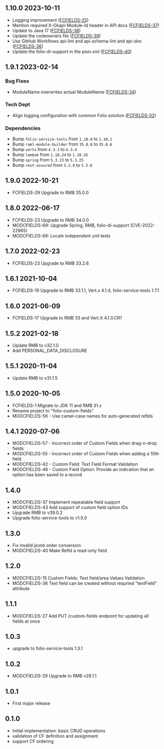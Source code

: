 ## 1.10.0 2023-10-11
* Logging improvement ([FCFIELDS-25](https://issues.folio.org/browse/FCFIELDS-25))
* Mention required X-Okapi-Module-Id header in API docs ([FCFIELDS-37](https://issues.folio.org/browse/FCFIELDS-37))
* Update to Java 17 ([FCFIELDS-38](https://issues.folio.org/browse/FCFIELDS-38))
* Update the codeowners file ([FCFIELDS-39](https://issues.folio.org/browse/FCFIELDS-39))
* Use GitHub Workflows api-lint and api-schema-lint and api-doc ([FCFIELDS-36](https://issues.folio.org/browse/FCFIELDS-36))
* Update the folio-di-support in the pom.xml ([FCFIELDS-40](https://issues.folio.org/browse/FCFIELDS-40))

## 1.9.1 2023-02-14
### Bug Fixes
* ModuleName overwrites actual ModuleName ([FCFIELDS-34](https://issues.folio.org/browse/FCFIELDS-34))

### Tech Dept
* Align logging configuration with common Folio solution ([FCFIELDS-32](https://issues.folio.org/browse/FCFIELDS-32))

### Dependencies
* Bump `folio-service-tools` from `1.10.0` to `1.10.1`
* Bump `raml-module-builder` from `35.0.0` to `35.0.6`
* Bump `vertx` from `4.3.3` to `4.3.4`
* Bump `lombok` from `1.18.24` to `1.18.26`
* Bump `spring` from `5.3.23` to `5.3.25`
* Bump `rest-assured` from `5.2.0` to `5.3.0`

## 1.9.0 2022-10-21
* FCFIELDS-29 Upgrade to RMB 35.0.0

## 1.8.0 2022-06-17
* FCFIELDS-23 Upgrade to RMB 34.0.0
* MODCFIELDS-69: Upgrade Spring, RMB, folio-di-support (CVE-2022-22965)
* MODCFIELDS-68: Locale independent unit tests

## 1.7.0 2022-02-23
* FCFIELDS-23 Upgrade to RMB 33.2.6

## 1.6.1 2021-10-04
* FCFIELDS-19 Upgrade to RMB 33.1.1, Vert.x 4.1.4, folio-service-tools 1.7.1

## 1.6.0 2021-06-09
* FCFIELDS-17 Upgrade to RMB 33 and Vert.X 4.1.0.CR1

## 1.5.2 2021-02-18
* Update RMB to v32.1.0
* Add PERSONAL_DATA_DISCLOSURE

## 1.5.1 2020-11-04
* Update RMB to v31.1.5

## 1.5.0 2020-10-05
* FCFIELDS-1 Migrate to JDK 11 and RMB 31.x
* Rename project to "folio-custom-fields"
* MODCFIELDS-56 - Use camel-case names for auto-generated refIds

## 1.4.1 2020-07-06
* MODCFIELDS-57 - Incorrect order of Custom Fields when drag-n-drop fields
* MODCFIELDS-55 - Incorrect order of Custom Fields when adding a 10th field
* MODCFIELDS-42 - Custom Field: Text Field Format Validation
* MODCFIELDS-46 - Custom Field Option: Provide an indication that an option has been saved to a record	

## 1.4.0
* MODCFIELDS-37 Implement repeatable field support
* MODCFIELDS-43 Add support of custom field option IDs
* Upgrade RMB to v39.0.2
* Upgrade folio-service-tools to v1.5.0

## 1.3.0
* Fix invalid jsonb order conversion
* MODCFIELDS-40 Make RefId a read-only field

## 1.2.0
* MODCFIELDS-15 Custom Fields: Text field/area Values Validation
* MODCFIELDS-36 Text field can be created without requried "textField" attribute

## 1.1.1
* MODCFIELDS-27 Add PUT /custom-fields endpoint for updating all fields at once

## 1.0.3
* upgrade to folio-service-tools 1.3.1

## 1.0.2
* MODCFIELDS-29 Upgrade to RMB v29.1.1 

## 1.0.1
* First major release

## 0.1.0
* Initial implementation: basic CRUD operations
* validation of CF definition and assignment
* support CF ordering
